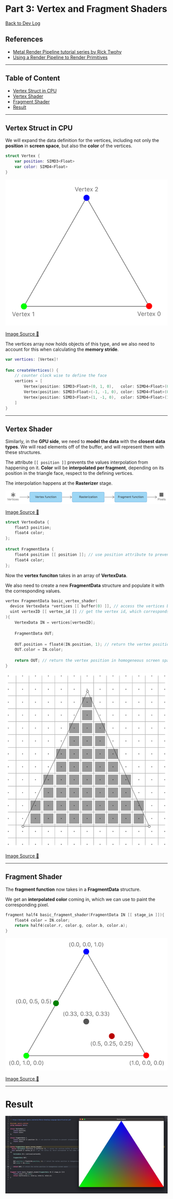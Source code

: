 # Part 3: Vertex and Fragment Shaders

[Back to Dev Log](../README.md)

## References

- [Metal Render Pipeline tutorial series by Rick Twohy](https://www.youtube.com/playlist?list=PLEXt1-oJUa4BVgjZt9tK2MhV_DW7PVDsg)
- [Using a Render Pipeline to Render Primitives](https://developer.apple.com/documentation/metal/using_a_render_pipeline_to_render_primitives)

---

## Table of Content

- [Vertex Struct in CPU](#vertex-struct)
- [Vertex Shader](#vertex-shader)
- [Fragment Shader](#fragment-shader)
- [Result](#result)

---

## Vertex Struct in CPU

We will expand the data definition for the vertices, including not only the **position** in **screen space**, but also the **color** of the vertices.

```swift
struct Vertex {
    var position: SIMD3<Float>
    var color: SIMD4<Float>
}
```

![Picture](./2.png)

[Image Source 🔗](https://developer.apple.com/documentation/metal/using_a_render_pipeline_to_render_primitives)

The vertices array now holds objects of this type, and we also need to account for this when calculating the **memory stride**.

```swift
var vertices: [Vertex]!

func createVertices() {
    // counter clock wise to define the face
    vertices = [
        Vertex(position: SIMD3<Float>(0, 1, 0),   color: SIMD4<Float>(0, 0, 1, 1)), // top mid
        Vertex(position: SIMD3<Float>(-1, -1, 0), color: SIMD4<Float>(0, 1, 0, 1)), // bot left
        Vertex(position: SIMD3<Float>(1, -1, 0),  color: SIMD4<Float>(1, 0, 0, 1)), // top right
    ]
}
```

---

## Vertex Shader

Similarly, in the **GPU side**, we need to **model the data** with the **closest data types**.
We will read elements off of the buffer, and will represent them with these structures.

The attribute `[[ position ]]` prevents the values interpolation from happening on it. **Color** will be **interpolated** **per fragment**, depending on its position in the triangle face, respect to the defining vertices.

The interpolation happens at the **Rasterizer** stage.

![Picture](./3.png)

[Image Source 🔗](https://developer.apple.com/documentation/metal/using_a_render_pipeline_to_render_primitives)

```swift
struct VertexData {
    float3 position;
    float4 color;
};

struct FragmentData {
    float4 position [[ position ]]; // use position attribute to prevent interpolation of the value
    float4 color;
};
```

Now the **vertex funciton** takes in an array of **VertexData**.

We also need to create a new **FragmentData** structure and populate it with the corresponding values.

```swift
vertex FragmentData basic_vertex_shader(
  device VertexData *vertices [[ buffer(0) ]], // access the vertices buffer at buffer with index 0
  uint vertexID [[ vertex_id ]] // get the vertex id, which corresponds to the index of the vertex in the buffer
){
    VertexData IN = vertices[vertexID];

    FragmentData OUT;

    OUT.position = float4(IN.position, 1); // return the vertex position in homogeneous screen space
    OUT.color = IN.color;

    return OUT; // return the vertex position in homogeneous screen space
}
```

![Picture](./4.png)

[Image Source 🔗](https://developer.apple.com/documentation/metal/using_a_render_pipeline_to_render_primitives)

---

## Fragment Shader

The **fragment function** now takes in a **FragmentData** structure.

We get an **interpolated color** coming in, which we can use to paint the corresponding pixel.

```swift
fragment half4 basic_fragment_shader(FragmentData IN [[ stage_in ]]){
    float4 color = IN.color;
    return half4(color.r, color.g, color.b, color.a);
}
```

![Picture](./5.png)

[Image Source 🔗](https://developer.apple.com/documentation/metal/using_a_render_pipeline_to_render_primitives)

---

# Result

![Picture](./1.jpg)

